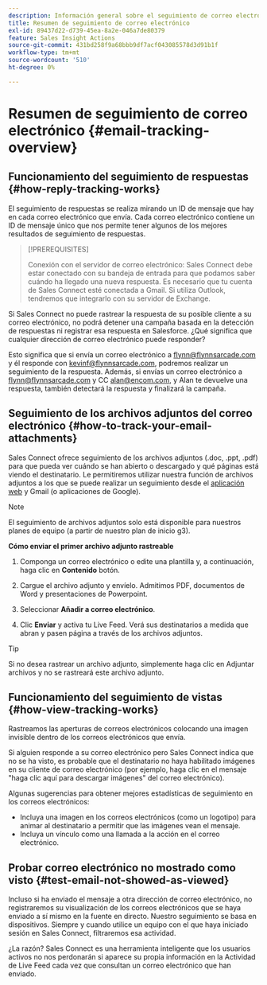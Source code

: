 ```yaml
---
description: Información general sobre el seguimiento de correo electrónico - Documentos de Marketo - Documentación del producto
title: Resumen de seguimiento de correo electrónico
exl-id: 89437d22-d739-45ea-8a2e-046a7de80379
feature: Sales Insight Actions
source-git-commit: 431bd258f9a68bbb9df7acf043085578d3d91b1f
workflow-type: tm+mt
source-wordcount: '510'
ht-degree: 0%

---
```


# Resumen de seguimiento de correo electrónico {#email-tracking-overview}

## Funcionamiento del seguimiento de respuestas {#how-reply-tracking-works}

El seguimiento de respuestas se realiza mirando un ID de mensaje que hay en cada correo electrónico que envía. Cada correo electrónico contiene un ID de mensaje único que nos permite tener algunos de los mejores resultados de seguimiento de respuestas.

>[!PREREQUISITES]
>
>Conexión con el servidor de correo electrónico: Sales Connect debe estar conectado con su bandeja de entrada para que podamos saber cuándo ha llegado una nueva respuesta. Es necesario que tu cuenta de Sales Connect esté conectada a Gmail. Si utiliza Outlook, tendremos que integrarlo con su servidor de Exchange.

Si Sales Connect no puede rastrear la respuesta de su posible cliente a su correo electrónico, no podrá detener una campaña basada en la detección de respuestas ni registrar esa respuesta en Salesforce. ¿Qué significa que cualquier dirección de correo electrónico puede responder?

Esto significa que si envía un correo electrónico a flynn@flynnsarcade.com y él responde con kevinf@flynnsarcade.com, podremos realizar un seguimiento de la respuesta. Además, si envías un correo electrónico a flynn@flynnsarcade.com y CC alan@encom.com, y Alan te devuelve una respuesta, también detectará la respuesta y finalizará la campaña.

## Seguimiento de los archivos adjuntos del correo electrónico {#how-to-track-your-email-attachments}

Sales Connect ofrece seguimiento de los archivos adjuntos (.doc, .ppt, .pdf) para que pueda ver cuándo se han abierto o descargado y qué páginas está viendo el destinatario. Le permitiremos utilizar nuestra función de archivos adjuntos a los que se puede realizar un seguimiento desde el [aplicación web](https://toutapp.com/login) y Gmail (o aplicaciones de Google).

>[!NOTE]
>
>El seguimiento de archivos adjuntos solo está disponible para nuestros planes de equipo (a partir de nuestro plan de inicio g3).

**Cómo enviar el primer archivo adjunto rastreable**

1. Componga un correo electrónico o edite una plantilla y, a continuación, haga clic en **Contenido** botón.

1. Cargue el archivo adjunto y envíelo. Admitimos PDF, documentos de Word y presentaciones de Powerpoint.

1. Seleccionar **Añadir a correo electrónico**.

1. Clic **Enviar** y activa tu Live Feed. Verá sus destinatarios a medida que abran y pasen página a través de los archivos adjuntos.

>[!TIP]
>
>Si no desea rastrear un archivo adjunto, simplemente haga clic en Adjuntar archivos y no se rastreará este archivo adjunto.

## Funcionamiento del seguimiento de vistas {#how-view-tracking-works}

Rastreamos las aperturas de correos electrónicos colocando una imagen invisible dentro de los correos electrónicos que envía.

Si alguien responde a su correo electrónico pero Sales Connect indica que no se ha visto, es probable que el destinatario no haya habilitado imágenes en su cliente de correo electrónico (por ejemplo, haga clic en el mensaje &quot;haga clic aquí para descargar imágenes&quot; del correo electrónico).

Algunas sugerencias para obtener mejores estadísticas de seguimiento en los correos electrónicos:

* Incluya una imagen en los correos electrónicos (como un logotipo) para animar al destinatario a permitir que las imágenes vean el mensaje.
* Incluya un vínculo como una llamada a la acción en el correo electrónico.

## Probar correo electrónico no mostrado como visto {#test-email-not-showed-as-viewed}

Incluso si ha enviado el mensaje a otra dirección de correo electrónico, no registraremos su visualización de los correos electrónicos que se haya enviado a sí mismo en la fuente en directo. Nuestro seguimiento se basa en dispositivos. Siempre y cuando utilice un equipo con el que haya iniciado sesión en Sales Connect, filtraremos esa actividad.

¿La razón? Sales Connect es una herramienta inteligente que los usuarios activos no nos perdonarán si aparece su propia información en la Actividad de Live Feed cada vez que consultan un correo electrónico que han enviado.
